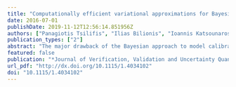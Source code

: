 ```yaml
---
title: "Computationally efficient variational approximations for Bayesian inverse problems"
date: 2016-07-01
publishDate: 2019-11-12T12:56:14.851956Z
authors: ["Panagiotis Tsilifis", "Ilias Bilionis", "Ioannis Katsounaros", "Nicholas Zabaras"]
publication_types: ["2"]
abstract: "The major drawback of the Bayesian approach to model calibration is the computational burden involved in describing the posterior distribution of the unknown model parameters arising from the fact that typical Markov chain Monte Carlo (MCMC) samplers require thousands of forward model evaluations. In this work, we develop a variational Bayesian approach to model calibration which uses an information theoretic criterion to recast the posterior problem as an optimization problem. Specifically, we parameterize the posterior using the family of Gaussian mixtures and seek to minimize the information loss incurred by replacing the true posterior with an approximate one. Our approach is of particular importance in underdetermined problems with expensive forward models in which both the classical approach of minimizing a potentially regularized misfit function and MCMC are not viable options. We test our methodology on two surrogate-free examples and show that it dramatically outperforms MCMC methods."
featured: false
publication: "*Journal of Verification, Validation and Uncertainty Quantification*"
url_pdf: "http://dx.doi.org/10.1115/1.4034102"
doi: "10.1115/1.4034102"
---
```


